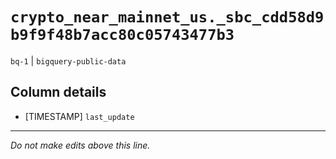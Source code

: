 # `crypto_near_mainnet_us._sbc_cdd58d9b9f9f48b7acc80c05743477b3`
`bq-1` | `bigquery-public-data`

## Column details
* [TIMESTAMP] `last_update`

-------------------------------------------------------------------------------
*Do not make edits above this line.*
